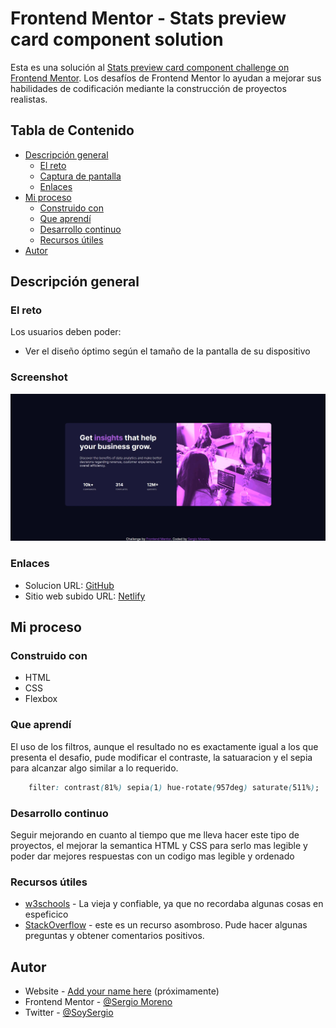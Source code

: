 # Frontend Mentor - Stats preview card component solution

Esta es una solución al [Stats preview card component challenge on Frontend Mentor](https://www.frontendmentor.io/challenges/stats-preview-card-component-8JqbgoU62). Los desafíos de Frontend Mentor lo ayudan a mejorar sus habilidades de codificación mediante la construcción de proyectos realistas. 

## Tabla de Contenido

- [Descripción general ](#descripción-general)
  - [El reto](#el-reto)
  - [Captura de pantalla ](#captura)
  - [Enlaces](#enlaces)
- [Mi proceso](#Mi-proceso)
  - [Construido con](#construido-con)
  - [Que aprendí](#que-aprendí)
  - [Desarrollo continuo](#desarrollo-continuo)
  - [Recursos útiles](#recursos-útiles)
- [Autor](#autor)

## Descripción general 

### El reto

Los usuarios deben poder: 

- Ver el diseño óptimo según el tamaño de la pantalla de su dispositivo 

### Screenshot

<img src="images/screen.jpg" alt="">

### Enlaces

- Solucion URL: [GitHub](https://your-solution-url.com)
- Sitio web subido URL: [Netlify](https://your-live-site-url.com)

## Mi proceso

### Construido con 

- HTML
- CSS
- Flexbox

### Que aprendí

El uso de los filtros, aunque el resultado no es exactamente igual a los que presenta el desafio, pude modificar el contraste, la satuaracion y el sepia para alcanzar algo similar a lo requerido.

```css
    filter: contrast(81%) sepia(1) hue-rotate(957deg) saturate(511%);
```

### Desarrollo continuo

Seguir mejorando en cuanto al tiempo que me lleva hacer este tipo de proyectos, el mejorar la semantica HTML y CSS para serlo mas legible y poder dar mejores respuestas con un codigo mas legible y ordenado

### Recursos útiles

- [w3schools](https://www.w3schools.com/) - La vieja y confiable, ya que no recordaba algunas cosas en espeficico
- [StackOverflow](https://stackoverflow.com/) - este es un recurso asombroso. Pude hacer algunas preguntas y obtener comentarios positivos.


## Autor

- Website - [Add your name here](https://www.your-site.com) (próximamente)
- Frontend Mentor - [@Sergio Moreno](https://www.frontendmentor.io/profile/SergioMMoreno)
- Twitter - [@SoySergio](https://twitter.com/SoyNeroo)
